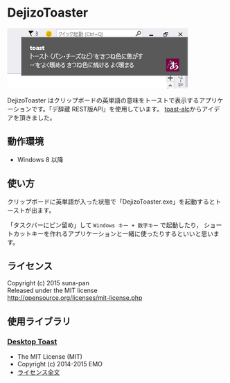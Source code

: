 # DejizoToaster

![screenshot](https://raw.githubusercontent.com/suna-pan/DejizoToaster/master/screenshot.png)

DejizoToaster はクリップボードの英単語の意味をトーストで表示するアプリケーションです。「デ辞蔵 REST版API」を使用しています。
[toast-alc](https://gist.github.com/penguin2716/2592c55528afe80a1f24)からアイデアを頂きました。

## 動作環境

* Windows 8 以降

## 使い方
クリップボードに英単語が入った状態で「DejizoToaster.exe」を起動するとトーストが出ます。

「タスクバーにピン留め」して `Windows キー + 数字キー` で起動したり，
ショートカットキーを作れるアプリケーションと一緒に使ったりするといいと思います。

## ライセンス

Copyright (c) 2015 suna-pan  
Released under the MIT license  
http://opensource.org/licenses/mit-license.php

## 使用ライブラリ
### [Desktop Toast](https://github.com/emoacht/DesktopToast)

* The MIT License (MIT)
* Copyright (c) 2014-2015 EMO
* [ライセンス全文](https://github.com/emoacht/DesktopToast/blob/master/LICENSE.txt)
